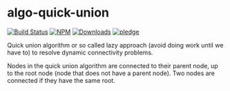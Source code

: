 # algo-quick-union

[![Build Status](https://travis-ci.org/bredele/algo-quick-union.svg?branch=master)](https://travis-ci.org/bredele/algo-quick-union)
[![NPM](https://img.shields.io/npm/v/algo-quick-union.svg?style=flat-square)](https://www.npmjs.com/package/algo-quick-union)
[![Downloads](https://img.shields.io/npm/dm/algo-quick-union.svg?style=flat-square)](http://npm-stat.com/charts.html?package=algo-quick-union)
[![pledge](https://bredele.github.io/contributing-guide/community-pledge.svg)](https://github.com/bredele/contributing-guide/blob/master/community.md)

Quick union algorithm or so called lazy approach (avoid doing work until we have to) to resolve dynamic connectivity problems.

Nodes in the quick union algorithm are connected to their parent node, up to the root node (node that does not have a parent node). Two nodes are connected if they have the same root.
